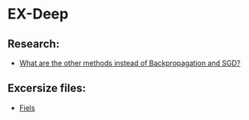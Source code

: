 # EX-Deep

## Research:
- [What are the other methods instead of Backpropagation and SGD?](https://github.com/Teghfo/deeplearning-bootcamp-pytorch/discussions/2)


## Excersize files:
- [Fiels](https://github.com/Teghfo/deeplearning-bootcamp-pytorch/tree/master/WeeklyEx%2FW1)
